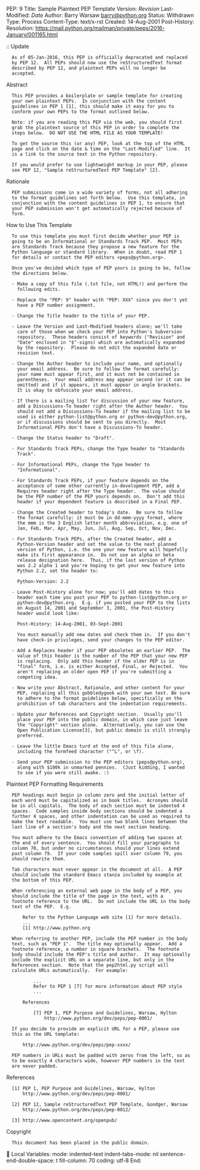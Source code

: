 PEP: 9 Title: Sample Plaintext PEP Template Version: $Revision$
Last-Modified: $Date$ Author: Barry Warsaw <barry@python.org> Status:
Withdrawn Type: Process Content-Type: text/x-rst Created: 14-Aug-2001
Post-History: Resolution:
https://mail.python.org/mailman/private/peps/2016-January/001165.html

:: Update

      As of 05-Jan-2016, this PEP is officially deprecated and replaced
      by PEP 12.  All PEPs should now use the reStructuredText format
      described by PEP 12, and plaintext PEPs will no longer be
      accepted.

Abstract

      This PEP provides a boilerplate or sample template for creating
      your own plaintext PEPs.  In conjunction with the content
      guidelines in PEP 1 [1], this should make it easy for you to
      conform your own PEPs to the format outlined below.

      Note: if you are reading this PEP via the web, you should first
      grab the plaintext source of this PEP in order to complete the
      steps below.  DO NOT USE THE HTML FILE AS YOUR TEMPLATE!

      To get the source this (or any) PEP, look at the top of the HTML
      page and click on the date & time on the "Last-Modified" line.  It
      is a link to the source text in the Python repository.

      If you would prefer to use lightweight markup in your PEP, please
      see PEP 12, "Sample reStructuredText PEP Template" [2].

Rationale

      PEP submissions come in a wide variety of forms, not all adhering
      to the format guidelines set forth below.  Use this template, in
      conjunction with the content guidelines in PEP 1, to ensure that
      your PEP submission won't get automatically rejected because of
      form.

How to Use This Template

      To use this template you must first decide whether your PEP is
      going to be an Informational or Standards Track PEP.  Most PEPs
      are Standards Track because they propose a new feature for the
      Python language or standard library.  When in doubt, read PEP 1
      for details or contact the PEP editors <peps@python.org>.

      Once you've decided which type of PEP yours is going to be, follow
      the directions below.

      - Make a copy of this file (.txt file, not HTML!) and perform the
        following edits.

      - Replace the "PEP: 9" header with "PEP: XXX" since you don't yet
        have a PEP number assignment.

      - Change the Title header to the title of your PEP.

      - Leave the Version and Last-Modified headers alone; we'll take
        care of those when we check your PEP into Python's Subversion
        repository.  These headers consist of keywords ("Revision" and
        "Date" enclosed in "$"-signs) which are automatically expanded
        by the repository.  Please do not edit the expanded date or
        revision text.

      - Change the Author header to include your name, and optionally
        your email address.  Be sure to follow the format carefully:
        your name must appear first, and it must not be contained in
        parentheses.  Your email address may appear second (or it can be
        omitted) and if it appears, it must appear in angle brackets.
        It is okay to obfuscate your email address.

      - If there is a mailing list for discussion of your new feature,
        add a Discussions-To header right after the Author header.  You
        should not add a Discussions-To header if the mailing list to be
        used is either python-list@python.org or python-dev@python.org,
        or if discussions should be sent to you directly.  Most
        Informational PEPs don't have a Discussions-To header.

      - Change the Status header to "Draft".

      - For Standards Track PEPs, change the Type header to "Standards
        Track".

      - For Informational PEPs, change the Type header to
        "Informational".

      - For Standards Track PEPs, if your feature depends on the
        acceptance of some other currently in-development PEP, add a
        Requires header right after the Type header.  The value should
        be the PEP number of the PEP yours depends on.  Don't add this
        header if your dependent feature is described in a Final PEP.

      - Change the Created header to today's date.  Be sure to follow
        the format carefully: it must be in dd-mmm-yyyy format, where
        the mmm is the 3 English letter month abbreviation, e.g. one of
        Jan, Feb, Mar, Apr, May, Jun, Jul, Aug, Sep, Oct, Nov, Dec.

      - For Standards Track PEPs, after the Created header, add a
        Python-Version header and set the value to the next planned
        version of Python, i.e. the one your new feature will hopefully
        make its first appearance in.  Do not use an alpha or beta
        release designation here.  Thus, if the last version of Python
        was 2.2 alpha 1 and you're hoping to get your new feature into
        Python 2.2, set the header to:

        Python-Version: 2.2

      - Leave Post-History alone for now; you'll add dates to this
        header each time you post your PEP to python-list@python.org or
        python-dev@python.org.  E.g. if you posted your PEP to the lists
        on August 14, 2001 and September 3, 2001, the Post-History
        header would look like:

        Post-History: 14-Aug-2001, 03-Sept-2001

        You must manually add new dates and check them in.  If you don't
        have check-in privileges, send your changes to the PEP editor.

      - Add a Replaces header if your PEP obsoletes an earlier PEP.  The
        value of this header is the number of the PEP that your new PEP
        is replacing.  Only add this header if the older PEP is in
        "final" form, i.e. is either Accepted, Final, or Rejected.  You
        aren't replacing an older open PEP if you're submitting a
        competing idea.

      - Now write your Abstract, Rationale, and other content for your
        PEP, replacing all this gobbledygook with your own text. Be sure
        to adhere to the format guidelines below, specifically on the
        prohibition of tab characters and the indentation requirements.

      - Update your References and Copyright section.  Usually you'll
        place your PEP into the public domain, in which case just leave
        the "Copyright" section alone.  Alternatively, you can use the
        Open Publication License[3], but public domain is still strongly
        preferred.

      - Leave the little Emacs turd at the end of this file alone,
        including the formfeed character ("^L", or \f).

      - Send your PEP submission to the PEP editors (peps@python.org),
        along with $100k in unmarked pennies.  (Just kidding, I wanted
        to see if you were still awake. :)

Plaintext PEP Formatting Requirements

      PEP headings must begin in column zero and the initial letter of
      each word must be capitalized as in book titles.  Acronyms should
      be in all capitals.  The body of each section must be indented 4
      spaces.  Code samples inside body sections should be indented a
      further 4 spaces, and other indentation can be used as required to
      make the text readable.  You must use two blank lines between the
      last line of a section's body and the next section heading.

      You must adhere to the Emacs convention of adding two spaces at
      the end of every sentence.  You should fill your paragraphs to
      column 70, but under no circumstances should your lines extend
      past column 79.  If your code samples spill over column 79, you
      should rewrite them.

      Tab characters must never appear in the document at all.  A PEP
      should include the standard Emacs stanza included by example at
      the bottom of this PEP.

      When referencing an external web page in the body of a PEP, you
      should include the title of the page in the text, with a
      footnote reference to the URL.  Do not include the URL in the body
      text of the PEP.  E.g.

          Refer to the Python Language web site [1] for more details.
          ...
          [1] http://www.python.org

      When referring to another PEP, include the PEP number in the body
      text, such as "PEP 1".  The title may optionally appear.  Add a
      footnote reference, a number in square brackets.  The footnote
      body should include the PEP's title and author.  It may optionally
      include the explicit URL on a separate line, but only in the
      References section.  Note that the pep2html.py script will
      calculate URLs automatically.  For example:

              ...
              Refer to PEP 1 [7] for more information about PEP style
              ...

          References

              [7] PEP 1, PEP Purpose and Guidelines, Warsaw, Hylton
                  http://www.python.org/dev/peps/pep-0001/

      If you decide to provide an explicit URL for a PEP, please use
      this as the URL template:

          http://www.python.org/dev/peps/pep-xxxx/

      PEP numbers in URLs must be padded with zeros from the left, so as
      to be exactly 4 characters wide, however PEP numbers in the text
      are never padded.

References

      [1] PEP 1, PEP Purpose and Guidelines, Warsaw, Hylton
          http://www.python.org/dev/peps/pep-0001/

      [2] PEP 12, Sample reStructuredText PEP Template, Goodger, Warsaw
          http://www.python.org/dev/peps/pep-0012/

      [3] http://www.opencontent.org/openpub/

Copyright

      This document has been placed in the public domain.

 Local Variables: mode: indented-text indent-tabs-mode: nil
sentence-end-double-space: t fill-column: 70 coding: utf-8 End:
